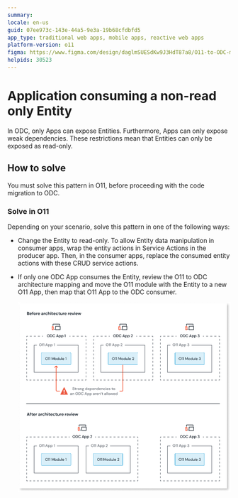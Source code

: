 ```yaml
---
summary: 
locale: en-us
guid: 07ee973c-143e-44a5-9e3a-19b68cfdbfd5
app_type: traditional web apps, mobile apps, reactive web apps
platform-version: o11
figma: https://www.figma.com/design/daglmSUESdKw9J3HdT87a8/O11-to-ODC-migration?node-id=2350-7253
helpids: 30523
---
```

# Application consuming a non-read only Entity

In ODC, only Apps can expose Entities. Furthermore, Apps can only expose weak dependencies.
These restrictions mean that Entities can only be exposed as read-only.

## How to solve

You must solve this pattern in O11, before proceeding with the code migration to ODC.

### Solve in O11

Depending on your scenario, solve this pattern in one of the following ways:

* Change the Entity to read-only. To allow Entity data manipulation in consumer apps, wrap the entity actions in Service Actions in the producer app. Then, in the consumer apps, replace the consumed entity actions with these CRUD service actions.

* If only one ODC App consumes the Entity, review the O11 to ODC architecture mapping and move the O11 module with the Entity to a new O11 App, then map that O11 App to the ODC consumer.

    ![Diagram showing the architecture before and after review. Before: O11 Modules are within O11 Apps, which are within ODC Apps, with strong dependencies. After: O11 Modules are within O11 Apps, which are within ODC Apps, with no strong dependencies.](images/review-arch-consolidate-diag.png "Architecture Review Before and After")

